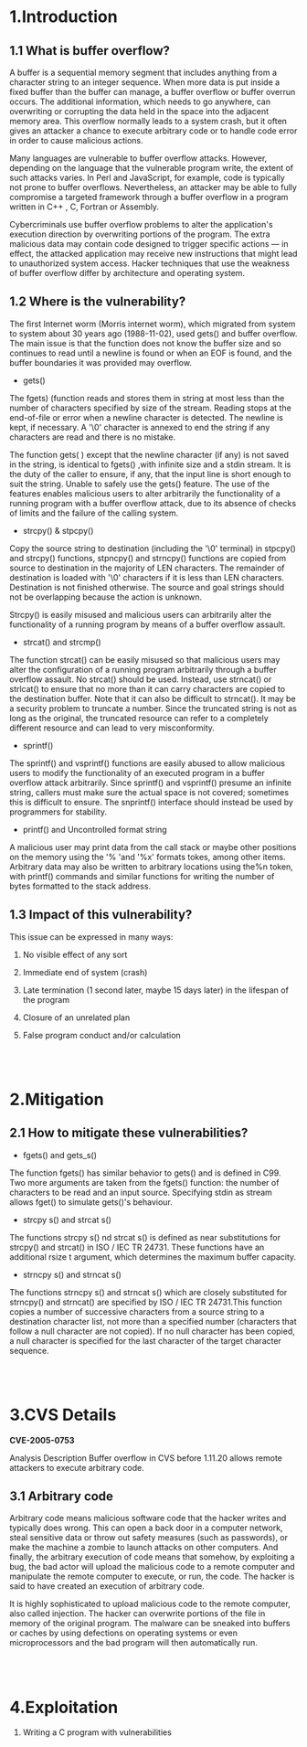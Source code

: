 
# 1.Introduction

## 1.1	What is buffer overflow?

A buffer is a sequential memory segment that includes anything from a character string to an integer sequence. When more data is put inside a fixed buffer than the buffer can manage, a buffer overflow or buffer overrun occurs. The additional information, which needs to go anywhere, can overwriting or corrupting the data held in the space into the adjacent memory area. This overflow normally leads to a system crash, but it often gives an attacker a chance to execute arbitrary code or to handle code error in order to cause malicious actions.

Many languages are vulnerable to buffer overflow attacks. However, depending on the language that the vulnerable program write, the extent of such attacks varies. In Perl and JavaScript, for example, code is typically not prone to buffer overflows. Nevertheless, an attacker may be able to fully compromise a targeted framework through a buffer overflow in a program written in C++ , C, Fortran or Assembly.

Cybercriminals use buffer overflow problems to alter the application's execution direction by overwriting portions of the program. The extra malicious data may contain code designed to trigger specific actions — in effect, the attacked application may receive new instructions that might lead to unauthorized system access. Hacker techniques that use the weakness of buffer overflow differ by architecture and operating system.


## 1.2	Where is the vulnerability?

The first Internet worm (Morris internet worm), which migrated from system to system about 30 years ago (1988-11-02), used gets() and buffer overflow. The main issue is that the function does not know the buffer size and so continues to read until a newline is found or when an EOF is found, and the buffer boundaries it was provided may overflow.

 - gets()
 
The fgets) (function reads and stores them in string at most less than the number of characters specified by size of the stream. Reading stops at the end-of-file or error when a newline character is detected. The newline is kept, if necessary. A '\0' character is annexed to end the string if any characters are read and there is no mistake.

The function gets( ) except that the newline character (if any) is not saved in the string, is identical to fgets() ,with infinite size and a stdin stream. It is the duty of the caller to ensure, if any, that the input line is short enough to suit the string. Unable to safely use the gets() feature. The use of the features enables malicious users to alter arbitrarily the functionality of a running program with a buffer overflow attack, due to its absence of checks of limits and the failure of the calling system.

- strcpy() & stpcpy()

Copy the source string to destination (including the '\0' terminal) in stpcpy() and strcpy() functions, stpncpy() and strncpy() functions are copied from source to destination in the majority of LEN characters. The remainder of destination is loaded with '\0' characters if it is less than LEN  characters. Destination is not finished otherwise. The source and goal strings should not be overlapping because the action is unknown.

Strcpy() is easily misused and malicious users can arbitrarily alter the functionality of a running program by means of a buffer overflow assault.

- strcat() and strcmp()

The function strcat() can be easily misused so that malicious users may alter the configuration of a running program arbitrarily through a buffer overflow assault. No strcat() should be used. Instead, use strncat() or strlcat() to ensure that no more than it can carry characters are copied to the destination buffer. Note that it can also be difficult to strncat(). It may be a security problem to truncate a number. Since the truncated string is not as long as the original, the truncated resource can refer to a completely different resource and can lead to very misconformity.

- sprintf()

The sprintf() and vsprintf() functions are easily abused to allow malicious users to modify the functionality of an executed program in a buffer overflow attack arbitrarily. Since sprintf() and vsprintf() presume an infinite string, callers must make sure the actual space is not covered; sometimes this is difficult to ensure. The snprintf() interface should instead be used by programmers for stability.

- printf() and Uncontrolled format string

A malicious user may print data from the call stack or maybe other positions on the memory using the '% 'and '%x' formats tokes, among other items. Arbitrary data may also be written to arbitrary locations using the%n token, with printf() commands and similar functions for writing the number of bytes formatted to the stack address.



## 1.3	Impact of this vulnerability?

This issue can be expressed in many ways:

1. No visible effect of any sort

2. Immediate end of system (crash)

3. Late termination (1 second later, maybe 15 days later) in the lifespan of the program

4. Closure of an unrelated plan
	
5. False program conduct and/or calculation


<br/><br/>

# 2.Mitigation

## 2.1	How to mitigate these vulnerabilities?


- fgets() and gets_s()

The function fgets() has similar behavior to gets() and is defined in C99. Two more arguments are taken from the fgets() function: the number of characters to be read and an input source. Specifying stdin as stream allows fget() to simulate gets()'s behaviour.

- strcpy s() and strcat s()

The functions strcpy s() nd strcat s() is defined as near substitutions for strcpy() and strcat() in ISO / IEC TR 24731. These functions have an additional rsize t argument, which determines the maximum buffer capacity.

- strncpy s() and strncat s()

The functions strncpy s() and strncat s() which are closely substituted for strncpy() and strncat() are specified by ISO / IEC TR 24731.This function copies a number of successive characters from a source string to a destination character list, not more than a specified number (characters that follow a null character are not copied). If no null character has been copied, a null character is specified for the last character of the target character sequence.

<br/><br/>

# 3.CVS Details

**CVE-2005-0753**

Analysis Description
Buffer overflow in CVS before 1.11.20 allows remote attackers to execute arbitrary code.

## 3.1 Arbitrary code

Arbitrary code means malicious software code that the hacker writes and typically does wrong. This can open a back door in a computer network, steal sensitive data or throw out safety measures (such as passwords), or make the machine a zombie to launch attacks on other computers. And finally, the arbitrary execution of code means that somehow, by exploiting a bug, the bad actor will upload the malicious code to a remote computer and manipulate the remote computer to execute, or run, the code. The hacker is said to have created an execution of arbitrary code.

It is highly sophisticated to upload malicious code to the remote computer, also called injection. The hacker can overwrite portions of the file in memory of the original program. The malware can be sneaked into buffers or caches by using defections on operating systems or even microprocessors and the bad program will then automatically run.

<br/><br/>
# 4.Exploitation

1.	Writing a C program with vulnerabilities

